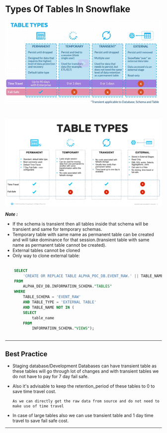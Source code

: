# Types Of Tables In Snowflake

![table_types.png](img/table_types.png)

<br>

![img_30.png](img/img_30.png)

_**Note :**_

- If the schema is transient then all tables inside that schema will be transient and same for temporary schemas.
- Temporary table with same name as permanent table can be created and will take dominance for that session.(transient table with same name as permanent table cannot be created).
- External tables cannot be cloned
- Only way to clone external table:
  
```sql

    SELECT
        'CREATE OR REPLACE TABLE ALPHA_POC_DB.EVENT_RAW.' || TABLE_NAME || ' AS SELECT * FROM ALPHA_DEV_DB.EVENT_RAW.'||TABLE_NAME||';' AS stmt
    FROM
        ALPHA_DEV_DB.INFORMATION_SCHEMA."TABLES"
    WHERE
        TABLE_SCHEMA = 'EVENT_RAW'
        AND TABLE_TYPE = 'EXTERNAL TABLE'
        AND TABLE_NAME NOT IN (
        SELECT
            table_name
        FROM
            INFORMATION_SCHEMA."VIEWS");    
        
```

---

## Best Practice

- Staging database/Development Databases can have transient table as these tables will go through lot of changes and with transient tables we do not have to pay for 7 day fail safe.

- Also it's advisable to keep the retention_period of these tables to 0 to save time travel cost.

    ```
    As we can directly get the raw data from source and do not need to make use of time travel
    ```

- In case of large tables also we can use transient table and 1 day time travel to save fail safe cost.

---
